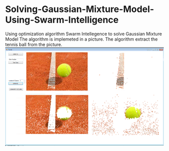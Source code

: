 # Solving-Gaussian-Mixture-Model-Using-Swarm-Intelligence
Using optimization algorithm Swarm Intellegence to solve Gaussian Mixture Model
The algorithm is implemeted in a picture. The algorithm extract the tennis ball from the picture.
![Screenshot](Result.png)
